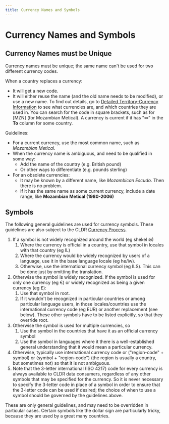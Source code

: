 ```yaml
---
title: Currency Names and Symbols
---
```


# Currency Names and Symbols

## Currency Names must be Unique

Currency names must be unique; the same name can't be used for two different currency codes.

When a country replaces a currency:

- It will get a new code.
- It will either reuse the name (and the old name needs to be modified), or use a new name. To find out details, go to [Detailed Territory-Currency Information](https://unicode.org/cldr/charts/latest/supplemental/detailed_territory_currency_information.html) to see what currencies are, and which countries they are used in. You can search for the code in square brackets, such as for [MZN] (for Mozambian Metical). A currency is current if it has "∞" in the **To** column for some country.

Guidelines:

- For a current currency, use the most common name, such as *Mozambian Metical*.
- When the currency name is ambiguous, and need to be qualified in some way:
	- Add the name of the country (e.g. British pound)
	- Or other ways to differentiate (e.g. pounds sterling)
- For an obsolete currencies:
	- It may be known by a different name, like *Mozambican Escudo*. Then there is no problem.
	- If it has the same name as some current currency, include a date range, like **Mozambian Metical (1980-2006)**

## Symbols

The following general guidelines are used for currency symbols. These guidelines are also subject to the CLDR [Currency Process](/index/cldr-spec/currency-process).

1. If a symbol is not widely recognized around the world (eg shekel ₪)
	1. Where the currency is official in a country, use that symbol in locales with that country (eg IL)
	2. Where the currency would be widely recognized by users of a language, use it in the base language locale (eg he/iw).
	3. Otherwise, use the international currency symbol (eg ILS). This can be done just by omitting the translation.
2. Otherwise the symbol is widely recognized. If the symbol is used for only one currency (eg €) or widely recognized as being a given currency (eg £):
	1. Use that symbol in root.
	2. If it wouldn't be recognized in particular countries or among particular language users, in those locales/countries use the international currency code (eg EUR) or another replacement (see below). These other symbols have to be listed explicitly, so that they override root.
3. Otherwise the symbol is used for multiple currencies, so
	1. Use the symbol in the countries that have it as an official currency symbol
	2. Use the symbol in languages where it there is a well-established general understanding that it would mean a particular currency.
4. Otherwise, typically use international currency code or ("region-code" + symbol) or (symbol + "region-code") (the region is usually a country, but sometimes not) so that it is not ambiguous.
5. Note that the 3-letter international (ISO 4217) code for every currency is always available to CLDR data consumers, regardless of any other symbols that may be specified for the currency. So it is never necessary to specify the 3-letter code in place of a symbol in order to ensure that the 3-letter code can be used if desired; the choice of when to use a symbol should be governed by the guidelines above.

These are only general guidelines, and may need to be overridden in particular cases. Certain symbols like the dollar sign are particularly tricky, because they are used by a great many countries.

